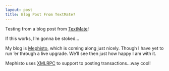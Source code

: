 ```yaml
---
layout: post
title: Blog Post From TextMate?
---
```


Testing from a blog post from [TextMate](http://www.macromates.com)!

If this works, I’m gonna be stoked…

My blog is [Mephisto](http://mephistoblog.com), which is coming along
just nicely. Though I have yet to run ’er through a live upgrade. We’ll
see then just how happy I am with it.

Mephisto uses [XMLRPC](http://www.xmlrpc.com/metaWeblogApi) to support
to posting transactions…way cool!
